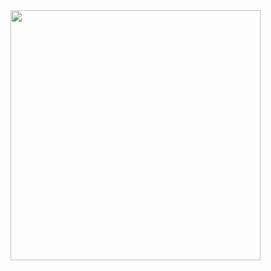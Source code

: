 
<kbd>
<img align="center" src="https://i.pinimg.com/originals/a5/35/60/a53560c8088900e266880f779dacced7.gif" width="400"/>
</kbd>
